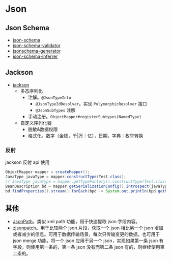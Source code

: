 # Json

## Json Schema

* [json-schema](https://json-schema.org/)
* [json-schema-validator](https://github.com/networknt/json-schema-validator)
* [jsonschema-generator](https://github.com/victools/jsonschema-generator)
* [json-schema-inferrer](https://github.com/saasquatch/json-schema-inferrer)

## Jackson

* [jackson](https://github.com/FasterXML/jackson)
  * 多态序列化
    * 注解。`@JsonTypeInfo`
      * `@JsonTypeIdResolver`。实现 `PolymorphicResolver` 接口
      * `@JsonSubTypes` 注解
    * 手动注册。`ObjectMapper#registerSubtypes(NamedType)`
  * 自定义序列化器
    * 脱敏&数据权限
    * 格式化。数字（金钱，千|万｜亿），日期，字典｜枚举转换

### 反射

jackson 反射 api 使用

```java
ObjectMapper mapper = createMapper();
JavaType javaType = mapper.constructType(Test.class);
// JavaType javaType = mapper.getTypeFactory().constructType(Test.class);
BeanDescription bd = mapper.getSerializationConfig().introspect(javaType);
bd.findProperties().stream().forEach(bpd -> System.out.println(bpd.getName()));
```

## 其他

* [JsonPath](https://github.com/json-path/JsonPath)。类似 xml path 功能，用于快速提取 json 字段内容。
* [zjsonpatch](https://github.com/flipkart-incubator/zjsonpatch)。用于比较两个 json 片段，获取一个 json 相比另一个 json 增加或者减少的信息。可用于数据传输场景，每次只传输变更的数据。也可用于 json merge 功能，将一个 json 应用于另一个 json，实现如果第一条 json 有字段，则使用第一条的，第一条 json 没有而第二条 json 有的，则继续使用第二条的。
